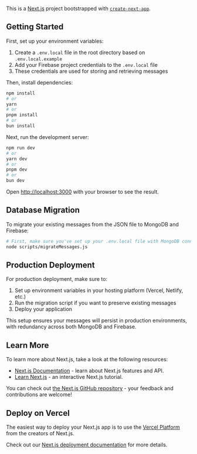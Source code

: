 This is a [Next.js](https://nextjs.org/) project bootstrapped with [`create-next-app`](https://github.com/vercel/next.js/tree/canary/packages/create-next-app).

## Getting Started

First, set up your environment variables:

1. Create a `.env.local` file in the root directory based on `.env.local.example`
2. Add your Firebase project credentials to the `.env.local` file
3. These credentials are used for storing and retrieving messages

Then, install dependencies:

```bash
npm install
# or
yarn
# or
pnpm install
# or
bun install
```

Next, run the development server:

```bash
npm run dev
# or
yarn dev
# or
pnpm dev
# or
bun dev
```

Open [http://localhost:3000](http://localhost:3000) with your browser to see the result.

## Database Migration

To migrate your existing messages from the JSON file to MongoDB and Firebase:

```bash
# First, make sure you've set up your .env.local file with MongoDB connection
node scripts/migrateMessages.js
```

## Production Deployment

For production deployment, make sure to:

1. Set up environment variables in your hosting platform (Vercel, Netlify, etc.)
2. Run the migration script if you want to preserve existing messages
3. Deploy your application

This setup ensures your messages will persist in production environments, with redundancy across both MongoDB and Firebase.

## Learn More

To learn more about Next.js, take a look at the following resources:

- [Next.js Documentation](https://nextjs.org/docs) - learn about Next.js features and API.
- [Learn Next.js](https://nextjs.org/learn) - an interactive Next.js tutorial.

You can check out [the Next.js GitHub repository](https://github.com/vercel/next.js/) - your feedback and contributions are welcome!

## Deploy on Vercel

The easiest way to deploy your Next.js app is to use the [Vercel Platform](https://vercel.com/new?utm_medium=default-template&filter=next.js&utm_source=create-next-app&utm_campaign=create-next-app-readme) from the creators of Next.js.

Check out our [Next.js deployment documentation](https://nextjs.org/docs/deployment) for more details.
